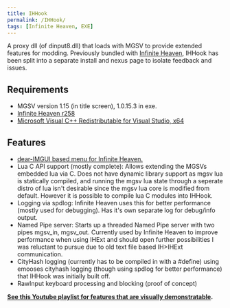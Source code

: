 ```yaml
---
title: IHHook
permalink: /IHHook/
tags: [Infinite Heaven, EXE]
---
```


A proxy dll (of dinput8.dll) that loads with MGSV to provide extended
features for modding. Previously bundled with [Infinite
Heaven](/Infinite_Heaven "wikilink"), IHHook has been split into a
separate install and nexus page to isolate feedback and issues.

## Requirements

  - MGSV version 1.15 (in title screen), 1.0.15.3 in exe.
  - [Infinite Heaven r258](/Infinite_Heaven "wikilink")
  - [Microsoft Visual C++ Redistributable for Visual Studio,
    x64](https://aka.ms/vs/17/release/VC_redist.x64.exe)

## Features

  - [dear-IMGUI based menu for Infinite
    Heaven.](https://youtu.be/ERL7okZVcW4)
  - Lua C API support (mostly complete): Allows extending the MGSVs
    embedded lua via C. Does not have dynamic library support as mgsv
    lua is statically compiled, and running the mgsv lua state through a
    seperate distro of lua isn't desirable since the mgsv lua core is
    modified from default. However it is possible to compile lua C
    modules into IHHook.
  - Logging via spdlog: Infinite Heaven uses this for better performance
    (mostly used for debugging). Has it's own separate log for
    debug/info output.
  - Named Pipe server: Starts up a threaded Named Pipe server with two
    pipes mgsv_in, mgsv_out. Currently used by Infinite Heaven to
    improve performance when using IHExt and should open further
    possibilities I was reluctant to pursue due to old text file based
    IH\>IHExt communication.
  - CityHash logging (currently has to be compiled in with a \#define)
    using emooses cityhash logging (though using spdlog for better
    performance) that IHHook was initially built off.
  - RawInput keyboard processing and blocking (proof of concept)

**[See this Youtube playlist for features that are visually
demonstratable](https://www.youtube.com/playlist?list=PLSKlVTXYh6F9XCIpHUGTSkd9gDzoU6N1s).**
